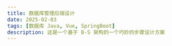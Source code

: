 ```yaml
---
title: 数据库管理后端设计
date: 2025-02-03
tags: [数据库 Java, Vue, SpringBoot]
description: 这是一个基于 B-S 架构的一个巧妙的步骤设计方案
---
```



